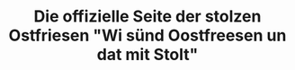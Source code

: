---
title: Die offizielle Seite der stolzen Ostfriesen &quot;Wi sünd Oostfreesen un dat mit Stolt&quot;
link: https://www.facebook.com/groups/126592780729339/about
description: Um unsere beiden Gruppen nach außen hin, ein bissel bekannt zu machen, habe ich eine Facebook Community Seite erstellt. Von Ihr aus konnte ich viele themenverwandte Gruppen erreichen und Kontakte zu anderen friesischen Facebook Gruppen herstellen, somit versuchen unseren Gruppenradius zu erweitern. Die offizielle Seite erfreut sich aktuell über mehr als 9000 Likes und Follower.
image: Ostfreesen_half_transparent.png
position: 1
fa-icon: Facebook Gruppe <i class="fab fa-facebook-square"></i>
---